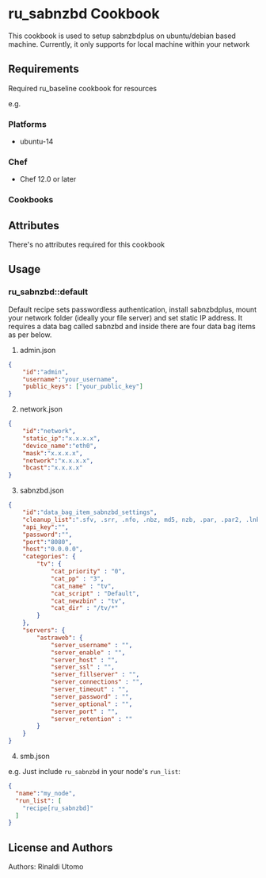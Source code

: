 # ru_sabnzbd Cookbook

This cookbook is used to setup sabnzbdplus on ubuntu/debian based machine. Currently, it only supports for local machine within your network

## Requirements

Required ru_baseline cookbook for resources

e.g.
### Platforms

- ubuntu-14

### Chef

- Chef 12.0 or later

### Cookbooks

## Attributes

There's no attributes required for this cookbook

## Usage

### ru_sabnzbd::default

Default recipe sets passwordless authentication, install sabnzbdplus, mount your network folder (ideally your file server) and set static IP address. It requires a data bag called sabnzbd and inside there are four data bag items as per below.
1) admin.json
```json
{
	"id":"admin",
	"username":"your_username",
	"public_keys": ["your_public_key"]
}
```
2) network.json
```json
{
	"id":"network",
	"static_ip":"x.x.x.x",
	"device_name":"eth0",
	"mask":"x.x.x.x",
	"network":"x.x.x.x",
	"bcast":"x.x.x.x"
}
```
3) sabnzbd.json
```json
{
	"id":"data_bag_item_sabnzbd_settings",
	"cleanup_list":".sfv, .srr, .nfo, .nbz, md5, nzb, .par, .par2, .lnk, idx, .sub, .url",
	"api_key":"",
	"password":"",
	"port":"8080",
	"host":"0.0.0.0",
	"categories": {
		"tv": {
			"cat_priority" : "0",
			"cat_pp" : "3",
			"cat_name" : "tv",
			"cat_script" : "Default",
			"cat_newzbin" : "tv",
			"cat_dir" : "/tv/*"
		}
	},
	"servers": {
		"astraweb": {
			"server_username" : "",
			"server_enable" : "",
			"server_host" : "",
			"server_ssl" : "",
			"server_fillserver" : "",
			"server_connections" : "",
			"server_timeout" : "",
			"server_password" : "",
			"server_optional" : "",
			"server_port" : "",
			"server_retention" : ""
		}
	}
}
```
4) smb.json


e.g.
Just include `ru_sabnzbd` in your node's `run_list`:

```json
{
  "name":"my_node",
  "run_list": [
    "recipe[ru_sabnzbd]"
  ]
}
```
## License and Authors

Authors: Rinaldi Utomo

